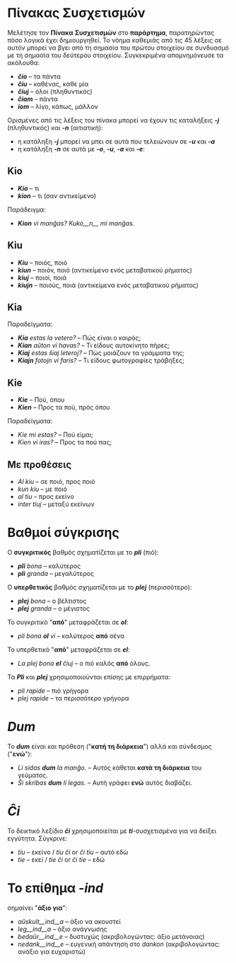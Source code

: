 # Πίνακας Συσχετισμών

Μελέτησε τον __Πίνακα__ __Συσχετισμών__ στο __παράρτημα__, παρατηρώντας πόσο λογικά έχει δημιουργηθεί. Το νόημα καθεμιάς από τις 45 λέξεις σε αυτόν μπορεί να βγει από τη σημασία του πρώτου στοιχείου σε συνδυασμό με τη σημασία του δεύτερου στοιχείου. 
Συγκεκριμένα απομνημόνευσε τα ακόλουθα:

- *__ĉio__*  – τα πάντα
- *__ĉiu__*  – καθένας, κάθε μία
- *__ĉiuj__*  – όλοι (πληθυντικός)
- *__ĉiam__* – πάντα
- *__iom__* – λίγο, κάπως, μάλλον

Ορισμένες από τις λέξεις του πίνακα μπορεί να έχουν τις καταλήξεις *__-j__* (πληθυντικός) και *__-n__* (αιτιατική):

- η κατάληξη *__-j__* μπορεί να μπει σε αυτά που τελειώνουν σε *__-u__* και *__-a__*
- η κατάληξη *__-n__* σε αυτά με *__-o__*, *__-u__*, *__-a__* και *__-e__*:
  
## __Kio__ 

- *__Kio__* – τι 
- *__kion__* – τι (σαν αντικείμενο)

Παράδειγμα: 

- *__Kion__ vi manĝas? Kuko__n__ mi manĝas.*
  
## __Kiu__
- *__Kiu__* – ποιός, ποιό
- *__kiun__* – ποιόν, ποιό (αντικείμενο ενός μεταβατικού ρήματος)
- *__kiuj__* – ποιοί, ποιά
- *__kiujn__* – ποιούς, ποιά (αντικείμενα ενός μεταβατικού ρήματος)
  
## __Kia__

Παραδείγματα:

- *__Kia__ estas la vetero?* – Πώς είναι ο καιρός;
- *__Kian__ aŭton vi havas?* – Τι είδους αυτοκίνητο πήρες;
- *__Kiaj__ estas ŝiaj leteroj?* – Πώς μοιάζουν τα γράμματα της;
- *__Kiajn__ fotojn vi faris?* – Τι είδους φωτογραφίες τράβηξες;
  
## __Kie__

- *__Kie__* – Πού, όπου
- *__Kien__* – Προς τα πού, πρός όπου

Παραδείγματα:

- *Kie mi estas?* – Πού είμαι;
- *Kien vi iras?* – Προς τα πού πας;
  
## Με προθέσεις

- *Al kiu* – σε ποιό, προς ποιό
- *kun kiu* – με ποιό
- *al tiu* – προς εκείνο
- *inter tiuj* – μεταξύ εκείνων
  
# Βαθμοί σύγκρισης

Ο __συγκριτικός__ βαθμός σχηματίζεται με το *__pli__* (πιό):

- *__pli__ bona* – καλύτερος
- *__pli__ granda* – μεγαλύτερος

Ο __υπερθετικός__ βαθμός σχηματίζεται με το *__plej__* (περισσότερο):

- *__plej__ bona* – ο βέλτιστος
- *__plej__ granda* – ο μέγιστος

Το συγκριτικό "__από__" μεταφράζεται σε *__ol__*:

- *pli bona __ol__ vi* – καλύτερος __από__ σένα

Το υπερθετικό "__από__" μεταφράζεται σε *__el__*: 

- *La plej bona __el__ ĉiuj* – ο πιό καλός __από__ όλους.

Τα *__Pli__* και *__plej__* χρησιμοποιούνται επίσης με επιρρήματα:

- *pli rapide* – πιό γρήγορα
- *plej rapide* – τα περισσότερο γρήγορα

# *__Dum__* 

Το *__dum__* είναι και πρόθεση ("__κατή τη διάρκεια__") αλλά και σύνδεσμος ("__ενώ__"):

- *Li sidas __dum__ la manĝo.* – Αυτός κάθεται __κατά τη διάρκεια__ του γεύματος.
- *Ŝi skribas __dum__ li legas.* – Αυτή γράφει __ενώ__ αυτός διαβάζει.

# *__Ĉi__*

Το δεικτικό λεξίδιο *__ĉi__* χρησιμοποιείται με *__ti__*-συσχετισμένα για να δείξει εγγύτητα. Σύγκρινε:

- *tiu* – εκείνο / *tiu ĉi* or *ĉi tiu* – αυτό εδώ
- *tie* – εκεί / *tie ĉi* or *ĉi tie* – εδώ

# Το επίθημα *__-ind__*

σημαίνει "__άξιο για__":

- *aŭskult__ind__a* – άξιο να ακουστεί
- *leg__ind__a* – άξιο ανάγνωσης
- *bedaŭr__ind__e* – δυστυχώς (ακριβολογώντας: άξιο μετάνοιας)
- *nedank__ind__e* – ευγενική απάντηση στο *dankon* (ακριβολογώντας: ανάξιο για ευχαριστώ)

 
